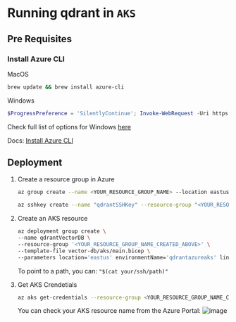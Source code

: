 # Running qdrant in `AKS`

## Pre Requisites

### Install Azure CLI

MacOS

```bash
brew update && brew install azure-cli
```

Windows

```powershell
$ProgressPreference = 'SilentlyContinue'; Invoke-WebRequest -Uri https://aka.ms/installazurecliwindows -OutFile .\AzureCLI.msi; Start-Process msiexec.exe -Wait -ArgumentList '/I AzureCLI.msi /quiet'; Remove-Item .\AzureCLI.msi
```

Check full list of options for Windows [here](https://learn.microsoft.com/en-us/cli/azure/install-azure-cli-windows?tabs=azure-cli)

Docs: [Install Azure CLI](https://learn.microsoft.com/en-us/cli/azure/install-azure-cli)

## Deployment

1. Create a resource group in Azure

    ```bash
    az group create --name <YOUR_RESOURCE_GROUP_NAME> --location eastus

    az sshkey create --name "qdrantSSHKey" --resource-group "<YOUR_RESOURCE_GROUP_NAME_CREATED_ABOVE>"
    ```

2. Create an AKS resource

    ```bash
    az deployment group create \
    --name qdrantVectorDB \
    --resource-group '<YOUR_RESOURCE_GROUP_NAME_CREATED_ABOVE>' \
    --template-file vector-db/aks/main.bicep \
    --parameters location='eastus' environmentName='qdrantazureaks' linuxAdminUsername='<YOUR_PUBLIC_SSH_KEY_CREATED_ABOVE>' sshRSAPublicKey='<YOUR_PUBLIC_SSH_KEY_CREATED_ABOVE>'
    ```

    To point to a path, you can: `"$(cat your/ssh/path)"`

3. Get AKS Crendetials

    ```bash
    az aks get-credentials --resource-group <YOUR_RESOURCE_GROUP_NAME_CREATED_ABOVE>  --name <YOUR_AKS_RESOURCE_NAME_CREATED_ABOVE>
    ```

    You can check your AKS resource name from the Azure Portal:
    ![image](https://github.com/kevinknights29/Deploy_Cloud_Based_LLM_Apps_in_Azure/assets/74464814/17e1b725-12e1-4be0-bd12-d38d7ab33b38)
